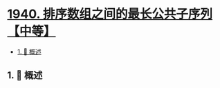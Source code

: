 # [1940. 排序数组之间的最长公共子序列【中等】](https://github.com/Tdahuyou/TNotes.leetcode/tree/main/notes/1940.%20%E6%8E%92%E5%BA%8F%E6%95%B0%E7%BB%84%E4%B9%8B%E9%97%B4%E7%9A%84%E6%9C%80%E9%95%BF%E5%85%AC%E5%85%B1%E5%AD%90%E5%BA%8F%E5%88%97%E3%80%90%E4%B8%AD%E7%AD%89%E3%80%91)

<!-- region:toc -->

- [1. 📝 概述](#1--概述)

<!-- endregion:toc -->

## 1. 📝 概述
